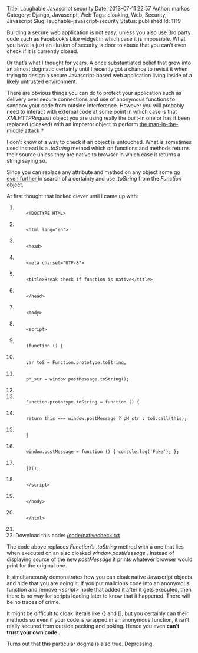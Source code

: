 Title: Laughable Javascript security
Date: 2013-07-11 22:57
Author: markos
Category: Django, Javascript, Web
Tags: cloaking, Web, Security, Javascript
Slug: laughable-javascript-security
Status: published
Id: 1119

<div>
 <p>
  Building a secure web application is not easy, unless you also use 3rd party code such as Facebook’s Like widget in which case it is impossible. What you have is just an illusion of security, a door to abuse that you can’t even check if it is currently closed.
 </p>
 <p>
  Or that’s what I thought for years. A once substantiated belief that grew into an almost dogmatic certainty until I recently got a chance to revisit it when trying to design a secure Javascript-based web application living inside of a likely untrusted environment.
 </p>
 <p>
  There are obvious things you can do to protect your application such as delivery over secure connections and use of anonymous functions to sandbox your code from outside interference. However you will probably need to interact with external code at some point in which case is that
  <em>
   XMLHTTPRequest
  </em>
  object you are using really the built-in one or has it been replaced (cloaked) with an impostor object to perform
  <a href="https://en.wikipedia.org/wiki/Man-in-the-middle_attack">
   the man-in-the-middle attack
  </a>
  ?
 </p>
 <p>
  I don’t know of a way to check if an object is untouched. What is sometimes used instead is a
  <em>
   .toString
  </em>
  method which on functions and methods returns their source unless they are native to browser in which case it returns a string saying so.
 </p>
 <p>
  Since you can replace any attribute and method on any object some
  <a href="http://stackoverflow.com/questions/6598945/detect-if-function-is-native-to-browser#comment8044242_6599105">
   go even further
  </a>
  in search of a certainty and use
  <em>
   .toString
  </em>
  from the
  <em>
   Function
  </em>
  object.
 </p>
 <p>
  At first thought that looked clever until I came up with:
 </p>
 <ol class="code">
  <li>
   <code>
    &lt;!DOCTYPE HTML&gt;
   </code>
  </li>
  <li>
   <code>
    &lt;html lang="en"&gt;
   </code>
  </li>
  <li>
   <code>
    &lt;head&gt;
   </code>
  </li>
  <li class="tab1">
   <code>
    &lt;meta charset="UTF-8"&gt;
   </code>
  </li>
  <li class="tab1">
   <code>
    &lt;title&gt;Break check if function is native&lt;/title&gt;
   </code>
  </li>
  <li>
   <code>
    &lt;/head&gt;
   </code>
  </li>
  <li>
   <code>
    &lt;body&gt;
   </code>
  </li>
  <li class="tab1">
   <code>
    &lt;script&gt;
   </code>
  </li>
  <li>
   <code>
    (function () {
   </code>
  </li>
  <li class="tab1">
   <code>
    var toS = Function.prototype.toString,
   </code>
  </li>
  <li class="tab2">
   <code>
    pM_str = window.postMessage.toString();
   </code>
  </li>
  <li>
  </li>
  <li class="tab1">
   <code>
    Function.prototype.toString = function () {
   </code>
  </li>
  <li class="tab2">
   <code>
    return this === window.postMessage ? pM_str : toS.call(this);
   </code>
  </li>
  <li class="tab1">
   <code>
    }
   </code>
  </li>
  <li class="tab1">
   <code>
    window.postMessage = function () { console.log('Fake'); };
   </code>
  </li>
  <li>
   <code>
    })();
   </code>
  </li>
  <li class="tab1">
   <code>
    &lt;/script&gt;
   </code>
  </li>
  <li>
   <code>
    &lt;/body&gt;
   </code>
  </li>
  <li>
   <code>
    &lt;/html&gt;
   </code>
  </li>
  <li>
  </li>
  <li class="download">
   Download this code:
   <a href="http://markos.gaivo.net/blog/code/nativecheck.txt" title="Download the above code as a text file">
    /code/nativecheck.txt
   </a>
  </li>
 </ol>
 <p>
  The code above replaces
  <em>
   Function’s .toString
  </em>
  method with a one that lies when executed on an also cloaked
  <em>
   window.postMessage
  </em>
  . Instead of displaying source of the new
  <em>
   postMessage
  </em>
  it prints whatever browser would print for the original one.
 </p>
 <p>
  It simultaneously demonstrates how you can cloak native Javascript objects and hide that you are doing it. If you put malicious code into an anonymous function and remove
  <em>
   &lt;script&gt;
  </em>
  node that added it after it gets executed, then there is no way for scripts loading later to know that it happened. There will be no traces of crime.
 </p>
 <p>
  It might be difficult to cloak literals like {} and [], but you certainly can their methods so even if your code is wrapped in an anonymous function, it isn’t really secured from outside peeking and poking. Hence you even
  <strong>
   can’t trust your own code
  </strong>
  .
 </p>
 <p>
  Turns out that this particular dogma is also true. Depressing.
 </p>
</div>
